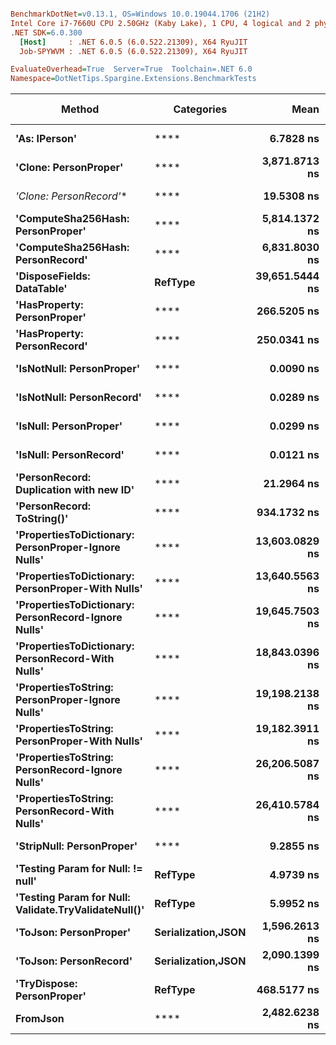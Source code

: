 ``` ini

BenchmarkDotNet=v0.13.1, OS=Windows 10.0.19044.1706 (21H2)
Intel Core i7-7660U CPU 2.50GHz (Kaby Lake), 1 CPU, 4 logical and 2 physical cores
.NET SDK=6.0.300
  [Host]     : .NET 6.0.5 (6.0.522.21309), X64 RyuJIT
  Job-SPYWVM : .NET 6.0.5 (6.0.522.21309), X64 RyuJIT

EvaluateOverhead=True  Server=True  Toolchain=.NET 6.0  
Namespace=DotNetTips.Spargine.Extensions.BenchmarkTests  

```
|                                               Method |         Categories |           Mean |       Error |      StdDev |      StdErr |         Median |            Min |             Q1 |             Q3 |            Max |              Op/s | CI99.9% Margin | Iterations | Kurtosis | MValue | Skewness | Rank | LogicalGroup | Baseline | Code Size |  Gen 0 |  Gen 1 | Allocated |
|----------------------------------------------------- |------------------- |---------------:|------------:|------------:|------------:|---------------:|---------------:|---------------:|---------------:|---------------:|------------------:|---------------:|-----------:|---------:|-------:|---------:|-----:|------------- |--------- |----------:|-------:|-------:|----------:|
|                                        **&#39;As: IPerson&#39;** |                   **** |      **6.7828 ns** |   **0.0793 ns** |   **0.0741 ns** |   **0.0191 ns** |      **6.8178 ns** |      **6.5830 ns** |      **6.7472 ns** |      **6.8272 ns** |      **6.8659 ns** |     **147,432,476.3** |      **0.0793 ns** |      **15.00** |    **3.893** |  **2.000** |  **-1.2999** |    **5** |            ***** |       **No** |     **165 B** |      **-** |      **-** |         **-** |
|                                **&#39;Clone: PersonProper&#39;** |                   **** |  **3,871.8713 ns** |  **40.6717 ns** |  **38.0443 ns** |   **9.8230 ns** |  **3,871.9757 ns** |  **3,791.6977 ns** |  **3,866.5478 ns** |  **3,893.4349 ns** |  **3,922.2420 ns** |         **258,273.0** |     **40.6717 ns** |      **15.00** |    **2.543** |  **2.000** |  **-0.5833** |   **16** |            ***** |       **No** |     **203 B** | **0.2213** |      **-** |   **2,024 B** |
|                               **&#39;Clone: PersonRecord*&#39;** |                   **** |     **19.5308 ns** |   **0.3553 ns** |   **0.3150 ns** |   **0.0842 ns** |     **19.5990 ns** |     **18.8450 ns** |     **19.3941 ns** |     **19.7337 ns** |     **19.8748 ns** |      **51,201,167.4** |      **0.3553 ns** |      **14.00** |    **2.695** |  **2.000** |  **-0.9225** |    **7** |            ***** |       **No** |     **168 B** | **0.0097** |      **-** |      **88 B** |
|                    **&#39;ComputeSha256Hash: PersonProper&#39;** |                   **** |  **5,814.1372 ns** | **113.0016 ns** | **105.7018 ns** |  **27.2921 ns** |  **5,832.2735 ns** |  **5,654.4842 ns** |  **5,724.5251 ns** |  **5,902.8027 ns** |  **5,956.4465 ns** |         **171,994.6** |    **113.0016 ns** |      **15.00** |    **1.475** |  **2.000** |  **-0.2729** |   **17** |            ***** |       **No** |     **468 B** | **0.3662** |      **-** |   **3,400 B** |
|                    **&#39;ComputeSha256Hash: PersonRecord&#39;** |                   **** |  **6,831.8030 ns** |  **82.1503 ns** |  **76.8434 ns** |  **19.8409 ns** |  **6,820.4552 ns** |  **6,715.1054 ns** |  **6,786.0744 ns** |  **6,891.2476 ns** |  **6,978.4088 ns** |         **146,374.2** |     **82.1503 ns** |      **15.00** |    **1.872** |  **2.000** |   **0.4112** |   **18** |            ***** |       **No** |     **468 B** | **0.4654** |      **-** |   **4,136 B** |
|                           **&#39;DisposeFields: DataTable&#39;** |            **RefType** | **39,651.5444 ns** | **561.9726 ns** | **525.6695 ns** | **135.7273 ns** | **39,589.7308 ns** | **38,458.0536 ns** | **39,355.4199 ns** | **40,026.8127 ns** | **40,422.7020 ns** |          **25,219.7** |    **561.9726 ns** |      **15.00** |    **2.538** |  **2.000** |  **-0.3525** |   **23** |            ***** |       **No** |   **1,471 B** | **1.0376** |      **-** |   **9,522 B** |
|                          **&#39;HasProperty: PersonProper&#39;** |                   **** |    **266.5205 ns** |   **5.2254 ns** |   **5.3661 ns** |   **1.3015 ns** |    **265.8178 ns** |    **258.2372 ns** |    **262.7263 ns** |    **269.1315 ns** |    **275.8273 ns** |       **3,752,057.1** |      **5.2254 ns** |      **17.00** |    **1.719** |  **2.000** |   **0.2360** |   **10** |            ***** |       **No** |     **317 B** | **0.0277** |      **-** |     **256 B** |
|                          **&#39;HasProperty: PersonRecord&#39;** |                   **** |    **250.0341 ns** |   **3.5594 ns** |   **3.1553 ns** |   **0.8433 ns** |    **250.5831 ns** |    **245.7808 ns** |    **247.2816 ns** |    **251.6409 ns** |    **256.3772 ns** |       **3,999,454.9** |      **3.5594 ns** |      **14.00** |    **1.945** |  **2.000** |   **0.2831** |    **9** |            ***** |       **No** |     **317 B** | **0.0234** |      **-** |     **216 B** |
|                            **&#39;IsNotNull: PersonProper&#39;** |                   **** |      **0.0090 ns** |   **0.0125 ns** |   **0.0117 ns** |   **0.0030 ns** |      **0.0000 ns** |      **0.0000 ns** |      **0.0000 ns** |      **0.0229 ns** |      **0.0254 ns** | **111,309,184,697.4** |      **0.0125 ns** |      **15.00** |    **1.196** |  **3.333** |   **0.4758** |    **1** |            ***** |       **No** |      **24 B** |      **-** |      **-** |         **-** |
|                            **&#39;IsNotNull: PersonRecord&#39;** |                   **** |      **0.0289 ns** |   **0.0183 ns** |   **0.0171 ns** |   **0.0044 ns** |      **0.0187 ns** |      **0.0141 ns** |      **0.0162 ns** |      **0.0427 ns** |      **0.0624 ns** |  **34,542,550,440.8** |      **0.0183 ns** |      **15.00** |    **1.806** |  **2.600** |   **0.7525** |    **2** |            ***** |       **No** |      **24 B** |      **-** |      **-** |         **-** |
|                               **&#39;IsNull: PersonProper&#39;** |                   **** |      **0.0299 ns** |   **0.0180 ns** |   **0.0168 ns** |   **0.0043 ns** |      **0.0201 ns** |      **0.0138 ns** |      **0.0170 ns** |      **0.0399 ns** |      **0.0613 ns** |  **33,494,644,060.4** |      **0.0180 ns** |      **15.00** |    **1.853** |  **2.200** |   **0.7109** |    **2** |            ***** |       **No** |      **24 B** |      **-** |      **-** |         **-** |
|                               **&#39;IsNull: PersonRecord&#39;** |                   **** |      **0.0121 ns** |   **0.0190 ns** |   **0.0178 ns** |   **0.0046 ns** |      **0.0000 ns** |      **0.0000 ns** |      **0.0000 ns** |      **0.0333 ns** |      **0.0401 ns** |  **82,806,490,381.6** |      **0.0190 ns** |      **15.00** |    **1.372** |  **3.000** |   **0.6615** |    **1** |            ***** |       **No** |      **24 B** |      **-** |      **-** |         **-** |
|              **&#39;PersonRecord: Duplication with new ID&#39;** |                   **** |     **21.2964 ns** |   **0.4558 ns** |   **0.4476 ns** |   **0.1119 ns** |     **21.4630 ns** |     **20.2915 ns** |     **20.8746 ns** |     **21.6554 ns** |     **21.7417 ns** |      **46,956,312.8** |      **0.4558 ns** |      **16.00** |    **2.217** |  **2.000** |  **-0.7597** |    **8** |            ***** |       **No** |     **190 B** | **0.0098** |      **-** |      **88 B** |
|                           **&#39;PersonRecord: ToString()&#39;** |                   **** |    **934.1732 ns** |  **18.3493 ns** |  **35.3530 ns** |   **5.2125 ns** |    **945.5887 ns** |    **829.0909 ns** |    **940.2653 ns** |    **950.5421 ns** |    **963.7944 ns** |       **1,070,465.3** |     **18.3493 ns** |      **46.00** |    **5.912** |  **2.000** |  **-2.1050** |   **12** |            ***** |       **No** |     **298 B** | **0.2394** |      **-** |   **2,216 B** |
|  **&#39;PropertiesToDictionary: PersonProper-Ignore Nulls&#39;** |                   **** | **13,603.0829 ns** | **101.6990 ns** |  **90.1535 ns** |  **24.0945 ns** | **13,617.7986 ns** | **13,386.4479 ns** | **13,556.3156 ns** | **13,666.4951 ns** | **13,725.0908 ns** |          **73,512.7** |    **101.6990 ns** |      **14.00** |    **2.950** |  **2.000** |  **-0.7862** |   **19** |            ***** |       **No** |   **2,266 B** | **1.7395** |      **-** |  **15,976 B** |
|    **&#39;PropertiesToDictionary: PersonProper-With Nulls&#39;** |                   **** | **13,640.5563 ns** | **169.1207 ns** | **158.1956 ns** |  **40.8459 ns** | **13,648.9807 ns** | **13,399.1241 ns** | **13,527.9449 ns** | **13,737.1849 ns** | **13,947.7448 ns** |          **73,310.8** |    **169.1207 ns** |      **15.00** |    **1.933** |  **2.000** |   **0.2884** |   **19** |            ***** |       **No** |   **2,263 B** | **1.7548** |      **-** |  **15,976 B** |
|  **&#39;PropertiesToDictionary: PersonRecord-Ignore Nulls&#39;** |                   **** | **19,645.7503 ns** | **362.8962 ns** | **445.6691 ns** |  **95.0170 ns** | **19,807.5897 ns** | **18,769.4672 ns** | **19,366.2491 ns** | **19,954.2419 ns** | **20,144.1925 ns** |          **50,901.6** |    **362.8962 ns** |      **22.00** |    **2.064** |  **2.500** |  **-0.8636** |   **21** |            ***** |       **No** |   **2,266 B** | **2.3804** |      **-** |  **22,098 B** |
|    **&#39;PropertiesToDictionary: PersonRecord-With Nulls&#39;** |                   **** | **18,843.0396 ns** | **316.6716 ns** | **296.2148 ns** |  **76.4823 ns** | **18,833.8104 ns** | **18,337.2498 ns** | **18,654.9774 ns** | **19,100.9430 ns** | **19,269.6594 ns** |          **53,070.0** |    **316.6716 ns** |      **15.00** |    **1.825** |  **2.000** |  **-0.1844** |   **20** |            ***** |       **No** |   **2,263 B** | **2.4109** |      **-** |  **22,098 B** |
|      **&#39;PropertiesToString: PersonProper-Ignore Nulls&#39;** |                   **** | **19,198.2138 ns** | **157.6384 ns** | **147.4550 ns** |  **38.0727 ns** | **19,225.1785 ns** | **18,993.9133 ns** | **19,056.6986 ns** | **19,319.9081 ns** | **19,446.6476 ns** |          **52,088.2** |    **157.6384 ns** |      **15.00** |    **1.484** |  **2.000** |  **-0.0079** |   **20** |            ***** |       **No** |     **437 B** | **3.1128** |      **-** |  **28,545 B** |
|        **&#39;PropertiesToString: PersonProper-With Nulls&#39;** |                   **** | **19,182.3911 ns** | **151.8734 ns** | **142.0624 ns** |  **36.6804 ns** | **19,180.0003 ns** | **18,953.0167 ns** | **19,085.0296 ns** | **19,290.5472 ns** | **19,425.9018 ns** |          **52,131.1** |    **151.8734 ns** |      **15.00** |    **1.806** |  **2.000** |  **-0.0311** |   **20** |            ***** |       **No** |     **437 B** | **3.1128** |      **-** |  **28,569 B** |
|      **&#39;PropertiesToString: PersonRecord-Ignore Nulls&#39;** |                   **** | **26,206.5087 ns** | **146.4292 ns** | **122.2750 ns** |  **33.9130 ns** | **26,170.9930 ns** | **25,964.2548 ns** | **26,133.1116 ns** | **26,329.9652 ns** | **26,393.9117 ns** |          **38,158.5** |    **146.4292 ns** |      **13.00** |    **1.992** |  **2.000** |  **-0.1380** |   **22** |            ***** |       **No** |     **437 B** | **4.5471** |      **-** |  **41,421 B** |
|        **&#39;PropertiesToString: PersonRecord-With Nulls&#39;** |                   **** | **26,410.5784 ns** | **249.3871 ns** | **233.2768 ns** |  **60.2318 ns** | **26,427.2064 ns** | **26,003.0029 ns** | **26,265.1611 ns** | **26,574.8230 ns** | **26,836.2579 ns** |          **37,863.6** |    **249.3871 ns** |      **15.00** |    **2.035** |  **2.000** |  **-0.1823** |   **22** |            ***** |       **No** |     **437 B** | **4.5471** |      **-** |  **41,195 B** |
|                            **&#39;StripNull: PersonProper&#39;** |                   **** |      **9.2855 ns** |   **0.1446 ns** |   **0.1352 ns** |   **0.0349 ns** |      **9.2111 ns** |      **9.1807 ns** |      **9.1949 ns** |      **9.3789 ns** |      **9.5358 ns** |     **107,695,249.8** |      **0.1446 ns** |      **15.00** |    **1.898** |  **2.000** |   **0.8940** |    **6** |            ***** |       **No** |      **91 B** |      **-** |      **-** |         **-** |
|                    **&#39;Testing Param for Null: != null&#39;** |            **RefType** |      **4.9739 ns** |   **0.1050 ns** |   **0.0931 ns** |   **0.0249 ns** |      **4.9945 ns** |      **4.7848 ns** |      **4.9362 ns** |      **5.0555 ns** |      **5.0808 ns** |     **201,049,594.5** |      **0.1050 ns** |      **14.00** |    **2.044** |  **2.000** |  **-0.6016** |    **3** |            ***** |       **No** |      **48 B** | **0.0026** |      **-** |      **24 B** |
| **&#39;Testing Param for Null: Validate.TryValidateNull()&#39;** |            **RefType** |      **5.9952 ns** |   **0.1484 ns** |   **0.3641 ns** |   **0.0432 ns** |      **6.0648 ns** |      **4.6211 ns** |      **5.9766 ns** |      **6.2011 ns** |      **6.3218 ns** |     **166,800,892.8** |      **0.1484 ns** |      **71.00** |    **8.045** |  **2.000** |  **-2.3586** |    **4** |            ***** |       **No** |      **48 B** | **0.0026** |      **-** |      **24 B** |
|                               **&#39;ToJson: PersonProper&#39;** | **Serialization,JSON** |  **1,596.2613 ns** |  **20.4700 ns** |  **19.1477 ns** |   **4.9439 ns** |  **1,592.0645 ns** |  **1,564.8041 ns** |  **1,581.2022 ns** |  **1,609.3782 ns** |  **1,630.2973 ns** |         **626,463.9** |     **20.4700 ns** |      **15.00** |    **1.775** |  **2.000** |   **0.1613** |   **13** |            ***** |       **No** |     **306 B** | **0.1259** |      **-** |   **1,144 B** |
|                               **&#39;ToJson: PersonRecord&#39;** | **Serialization,JSON** |  **2,090.1399 ns** |  **21.2194 ns** |  **18.8104 ns** |   **5.0273 ns** |  **2,086.1797 ns** |  **2,054.9778 ns** |  **2,079.4341 ns** |  **2,098.7841 ns** |  **2,132.6683 ns** |         **478,436.9** |     **21.2194 ns** |      **14.00** |    **2.990** |  **2.000** |   **0.4575** |   **14** |            ***** |       **No** |     **306 B** | **0.1907** |      **-** |   **1,744 B** |
|                           **&#39;TryDispose: PersonProper&#39;** |            **RefType** |    **468.5177 ns** |   **7.1308 ns** |   **6.6701 ns** |   **1.7222 ns** |    **465.9204 ns** |    **461.6243 ns** |    **463.5520 ns** |    **473.8061 ns** |    **484.6820 ns** |       **2,134,391.0** |      **7.1308 ns** |      **15.00** |    **2.745** |  **2.000** |   **0.9010** |   **11** |            ***** |       **No** |   **1,261 B** | **0.3190** | **0.0010** |   **2,920 B** |
|                                             **FromJson** |                   **** |  **2,482.6238 ns** |  **14.5235 ns** |  **12.8747 ns** |   **3.4409 ns** |  **2,483.4568 ns** |  **2,455.8636 ns** |  **2,478.2604 ns** |  **2,490.5928 ns** |  **2,502.6512 ns** |         **402,799.6** |     **14.5235 ns** |      **14.00** |    **2.536** |  **2.000** |  **-0.5379** |   **15** |            ***** |       **No** |     **192 B** | **0.0954** |      **-** |     **912 B** |
